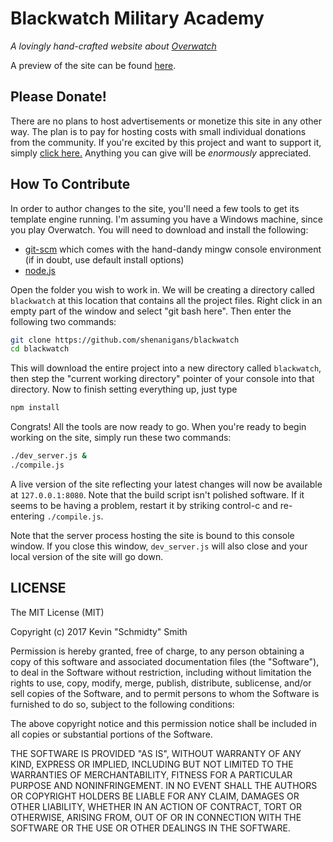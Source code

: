 Blackwatch Military Academy
===========================
*A lovingly hand-crafted website about [Overwatch](https://playoverwatch.com)*

A preview of the site can be found [here](http://blackwatch.hopto.org/).

Please Donate!
-------------
There are no plans to host advertisements or monetize this site in any other way. The plan is to pay
for hosting costs with small individual donations from the community. If you're excited by this
project and want to support it, simply [click here.](https://www.paypal.com/cgi-bin/webscr?cmd=_donations&business=PN6C2AZTS2FP8&lc=US&currency_code=USD&bn=PP%2dDonationsBF%3abtn_donate_SM%2egif%3aNonHosted)
Anything you can give will be *enormously* appreciated.

How To Contribute
-----------------
In order to author changes to the site, you'll need a few tools to get its template engine running.
I'm assuming you have a Windows machine, since you play Overwatch. You will need to download and
install the following:

 * [git-scm](https://git-scm.com/downloads) which comes with the hand-dandy mingw console environment (if in doubt, use default install options)
 * [node.js](https://nodejs.org/en/)

Open the folder you wish to work in. We will be creating a directory called `blackwatch` at this
location that contains all the project files. Right click in an empty part of the window and select
"git bash here". Then enter the following two commands:

```bash
git clone https://github.com/shenanigans/blackwatch
cd blackwatch
```

This will download the entire project into a new directory called `blackwatch`, then step the
"current working directory" pointer of your console into that directory. Now to finish setting
everything up, just type

```bash
npm install
```

Congrats! All the tools are now ready to go. When you're ready to begin working on the site, simply
run these two commands:

```bash
./dev_server.js &
./compile.js
```

A live version of the site reflecting your latest changes will now be available at `127.0.0.1:8080`.
Note that the build script isn't polished software. If it seems to be having a problem, restart it 
by striking control-c and re-entering `./compile.js`.

Note that the server process hosting the site is bound to this console window. If you close this
window, `dev_server.js` will also close and your local version of the site will go down.


LICENSE
-------
The MIT License (MIT)

Copyright (c) 2017 Kevin "Schmidty" Smith

Permission is hereby granted, free of charge, to any person obtaining a copy
of this software and associated documentation files (the "Software"), to deal
in the Software without restriction, including without limitation the rights
to use, copy, modify, merge, publish, distribute, sublicense, and/or sell
copies of the Software, and to permit persons to whom the Software is
furnished to do so, subject to the following conditions:

The above copyright notice and this permission notice shall be included in all
copies or substantial portions of the Software.

THE SOFTWARE IS PROVIDED "AS IS", WITHOUT WARRANTY OF ANY KIND, EXPRESS OR
IMPLIED, INCLUDING BUT NOT LIMITED TO THE WARRANTIES OF MERCHANTABILITY,
FITNESS FOR A PARTICULAR PURPOSE AND NONINFRINGEMENT. IN NO EVENT SHALL THE
AUTHORS OR COPYRIGHT HOLDERS BE LIABLE FOR ANY CLAIM, DAMAGES OR OTHER
LIABILITY, WHETHER IN AN ACTION OF CONTRACT, TORT OR OTHERWISE, ARISING FROM,
OUT OF OR IN CONNECTION WITH THE SOFTWARE OR THE USE OR OTHER DEALINGS IN THE
SOFTWARE.
